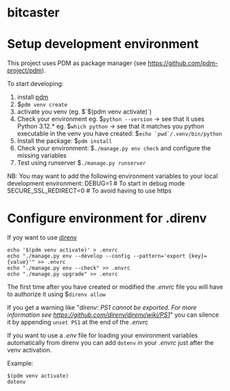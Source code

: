 # bitcaster

Setup development environment
=============================
This project uses PDM as package manager (see https://github.com/pdm-project/pdm).

To start developing:

1. install [pdm](https://github.com/pdm-project/pdm#installation)
2. $`pdm venv create`
3. activate you venv (eg. $`$(pdm venv activate)`)
4. Check your environment
   eg. $`python --version` -> see that it uses Python 3.12.*
   eg. $`which python` -> see that it matches you python executable in the venv you have created: $```echo `pwd`/.venv/bin/python```
5. Install the package: $`pdm install`
6. Check your environment: $`./manage.py env check` and configure the missing variables
7. Test using runserver $`./manage.py runserver`

NB: You may want to add the following environment variables to your local development environment:
DEBUG=1  # To start in debug mode
SECURE_SSL_REDIRECT=0  # To avoid having to use https


Configure environment for .direnv
=================================

If yoy want to use [direnv](https://direnv.net/)

    echo '$(pdm venv activate)' > .envrc
    echo "./manage.py env --develop --config --pattern='export {key}={value}'" >> .envrc
    echo "./manage.py env --check" >> .envrc
    echo "./manage.py upgrade" >> .envrc

The first time after you have created or modified the _.envrc_ file you will have to authorize it using $`direnv allow`

If you get a warning like "_direnv: PS1 cannot be exported. For more information see
https://github.com/direnv/direnv/wiki/PS1_" you can silence it by appending `unset PS1` at the end of the _.envrc_ 

If you want to use a _.env_ file for loading your environment variables automatically from direnv
you can add `dotenv` in your _.envrc_ just after the venv activation.

Example:
```shell
$(pdm venv activate)
dotenv
```
